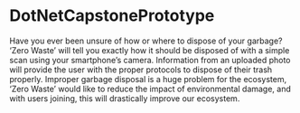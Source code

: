 # DotNetCapstonePrototype
Have you ever been unsure of how or where to dispose of your garbage? ‘Zero Waste’ will tell you exactly how it should be disposed of with a simple scan using your smartphone’s camera. Information from an uploaded photo will provide the user with the proper protocols to dispose of their trash properly. Improper garbage disposal is a huge problem for the ecosystem, ‘Zero Waste’ would like to reduce the impact of environmental damage, and with users joining, this will drastically improve our ecosystem.
